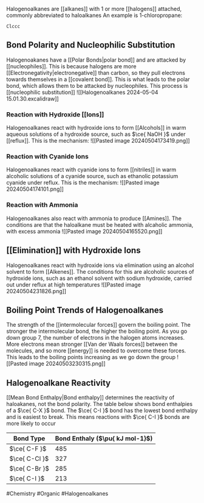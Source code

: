 Halogenoalkanes are [[alkanes]] with 1 or more [[halogens]] attached, commonly abbreviated to haloalkanes
An example is 1-chloropropane:
```smiles
Clccc
```
## Bond Polarity and Nucleophilic Substitution
Halogenoakanes have a [[Polar Bonds|polar bond]] and are attacked by [[nucleophiles]]. This is because halogens are more [[Electronegativity|electronegative]] than carbon, so they pull electrons towards themselves in a [[covalent bond]]. This is what leads to the polar bond, which allows them to be attacked by nucleophiles. This process is [[nucleophilic substitution]]
![[Halogenoalkanes 2024-05-04 15.01.30.excalidraw]]
### Reaction with Hydroxide [[Ions]]
Halogenoalkanes react with hydroxide ions to form [[Alcohols]] in warm aqueous solutions of a hydroxide source, such as $\ce{ NaOH }$ under [[reflux]]. This is the mechanism:
![[Pasted image 20240504173419.png]]
### Reaction with Cyanide Ions
Halogenoalkanes react with cyanide ions to form [[nitriles]] in warm alcoholic solutions of a cyanide source, such as ethanolic potassium cyanide under reflux. This is the mechanism:
![[Pasted image 20240504174101.png]]
### Reaction with Ammonia
Halogenoalkanes also react with ammonia to produce [[Amines]]. The conditions are that the haloalkane must be heated with alcaholic ammonia, with excess ammonia
![[Pasted image 20240504165520.png]]
## [[Elimination]] with Hydroxide Ions
Halogenoalkanes react with hydroxide ions via elimination using an alcohol solvent to form [[Alkenes]]. The conditions for this are alcoholic sources of hydroxide ions, such as an ethanol solvent with sodium hydroxide, carried out under reflux at high temperatures
![[Pasted image 20240504231826.png]]
## Boiling Point Trends of Halogenoalkanes
The strength of the [[intermolecular forces]] govern the boiling point. The stronger the intermolecular bond, the higher the boiling point. As you go down group 7, the number of electrons in the halogen atoms increases. More electrons mean stronger [[Van der Waals forces]] between the molecules, and so more [[energy]] is needed to overcome these forces. This leads to the boiling points increasing as we go down the group
![[Pasted image 20240503230315.png]]
## Halogenoalkane Reactivity
[[Mean Bond Enthalpy|Bond enthalpy]] determines the reactivity of haloakanes, not the bond polarity. The table below shows bond enthalpies of a $\ce{ C-X }$ bond. The $\ce{ C-I }$ bond has the lowest bond enthalpy and is easiest to break. This means reactions with $\ce{ C-I }$ bonds are more likely to occur

| Bond Type     | Bond Enthaly ($\pu{ kJ mol-1}$) |
| ------------- | ------------------------------- |
| $\ce{ C-F }$  | 485                             |
| $\ce{ C-Cl }$ | 327                             |
| $\ce{ C-Br }$ | 285                             |
| $\ce{ C-I }$  | 213                             |

#Chemistry #Organic #Halogenoalkanes 